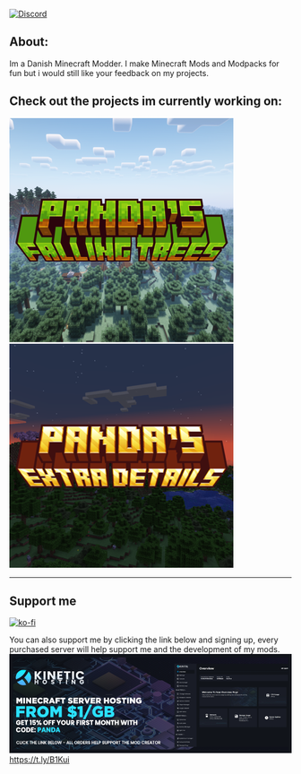 [![Discord](https://img.shields.io/discord/1021703635178115122?style=for-the-badge&logo=discord&label=Discord&labelColor=black&color=lightblue)](https://discord.gg/wjPt4vEfXb)

## About:
Im a Danish Minecraft Modder. I make Minecraft Mods and Modpacks for fun but i would still like your feedback on my projects.

## Check out the projects im currently working on:
[![](https://github.com/PandaDap2006/PandaDap2006/blob/main/assets_for_readme/pandas_falling_trees.png?raw=true)](https://legacy.curseforge.com/minecraft/mc-mods/pandas-falling-trees)
[![](https://github.com/PandaDap2006/PandaDap2006/blob/main/assets_for_readme/pandas_extra_details.png?raw=true)](https://legacy.curseforge.com/minecraft/mc-mods/pandas-extra-details)

---
## Support me
[![ko-fi](https://ko-fi.com/img/githubbutton_sm.svg)](https://ko-fi.com/S6S0WO38H)

You can also support me by clicking the link below and signing up, every purchased server will help support me and the development of my mods.  
![Partner Banner](https://github.com/PandaDap2006/PandaDap2006/blob/main/assets_for_readme/kinetic_hosting_banner_v2.png?raw=true)
https://t.ly/B1Kui
